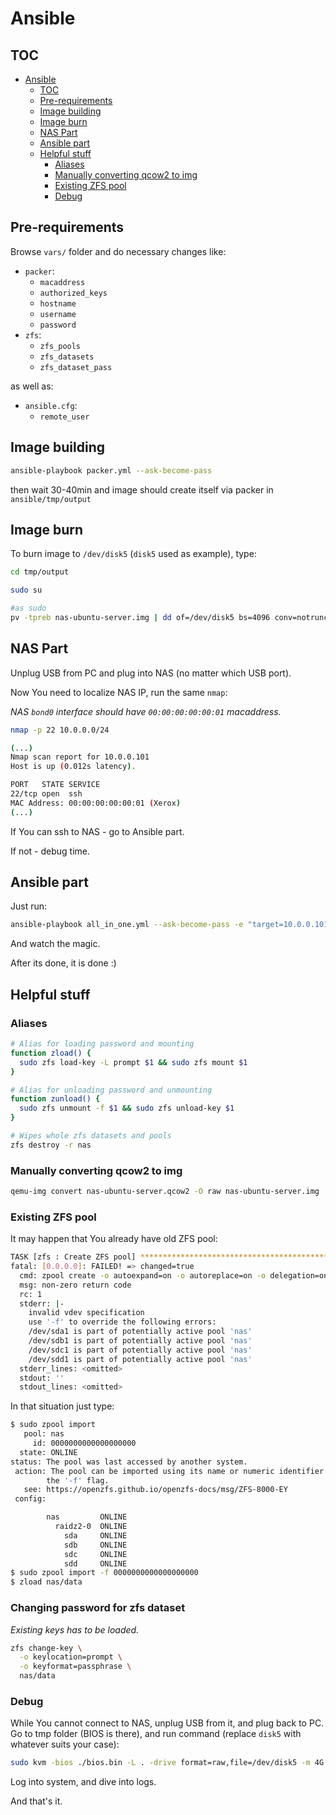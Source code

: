 # Ansible

## TOC

* [Ansible](#ansible)
  * [TOC](#toc)
  * [Pre-requirements](#pre-requirements)
  * [Image building](#image-building)
  * [Image burn](#image-burn)
  * [NAS Part](#nas-part)
  * [Ansible part](#ansible-part)
  * [Helpful stuff](#helpful-stuff)
    * [Aliases](#aliases)
    * [Manually converting qcow2 to img](#manually-converting-qcow2-to-img)
    * [Existing ZFS pool](#existing-zfs-pool)
    * [Debug](#debug)

## Pre-requirements

Browse `vars/` folder and do necessary changes like:
  * `packer`:
    * `macaddress`
    * `authorized_keys`
    * `hostname`
    * `username`
    * `password`
  * `zfs`:
    * `zfs_pools`
    * `zfs_datasets`
    * `zfs_dataset_pass`

as well as:
  * `ansible.cfg`:
    * `remote_user`

## Image building

```bash
ansible-playbook packer.yml --ask-become-pass
```

then wait 30-40min and image should create itself via packer in `ansible/tmp/output`

## Image burn

To burn image to `/dev/disk5` (`disk5` used as example), type:

```bash
cd tmp/output

sudo su

#as sudo
pv -tpreb nas-ubuntu-server.img | dd of=/dev/disk5 bs=4096 conv=notrunc,noerror
```

## NAS Part

Unplug USB from PC and plug into NAS (no matter which USB port).

Now You need to localize NAS IP, run the same `nmap`:

_NAS `bond0` interface should have `00:00:00:00:00:01` macaddress._

```bash
nmap -p 22 10.0.0.0/24

(...)
Nmap scan report for 10.0.0.101
Host is up (0.012s latency).

PORT   STATE SERVICE
22/tcp open  ssh
MAC Address: 00:00:00:00:00:01 (Xerox)
(...)
```

If You can ssh to NAS - go to Ansible part.

If not - debug time.

## Ansible part

Just run:

```bash
ansible-playbook all_in_one.yml --ask-become-pass -e "target=10.0.0.101" -i 10.0.0.101,
```

And watch the magic.

After its done, it is done :)

## Helpful stuff

### Aliases

```bash
# Alias for loading password and mounting
function zload() {
  sudo zfs load-key -L prompt $1 && sudo zfs mount $1
}

# Alias for unloading password and unmounting
function zunload() {
  sudo zfs unmount -f $1 && sudo zfs unload-key $1
}

# Wipes whole zfs datasets and pools
zfs destroy -r nas
```

### Manually converting qcow2 to img

```bash
qemu-img convert nas-ubuntu-server.qcow2 -O raw nas-ubuntu-server.img
```

### Existing ZFS pool

It may happen that You already have old ZFS pool:

```bash
TASK [zfs : Create ZFS pool] ***************************************************
fatal: [0.0.0.0]: FAILED! => changed=true
  cmd: zpool create -o autoexpand=on -o autoreplace=on -o delegation=on -o dedupditto=1.5 -o failmode=continue -o listsnaps=on nas raidz2 /dev/sda /dev/sdb /dev/sdc /dev/sdd
  msg: non-zero return code
  rc: 1
  stderr: |-
    invalid vdev specification
    use '-f' to override the following errors:
    /dev/sda1 is part of potentially active pool 'nas'
    /dev/sdb1 is part of potentially active pool 'nas'
    /dev/sdc1 is part of potentially active pool 'nas'
    /dev/sdd1 is part of potentially active pool 'nas'
  stderr_lines: <omitted>
  stdout: ''
  stdout_lines: <omitted>
```

In that situation just type:

```bash
$ sudo zpool import
   pool: nas
     id: 0000000000000000000
  state: ONLINE
status: The pool was last accessed by another system.
 action: The pool can be imported using its name or numeric identifier and
        the '-f' flag.
   see: https://openzfs.github.io/openzfs-docs/msg/ZFS-8000-EY
 config:

        nas         ONLINE
          raidz2-0  ONLINE
            sda     ONLINE
            sdb     ONLINE
            sdc     ONLINE
            sdd     ONLINE
$ sudo zpool import -f 0000000000000000000
$ zload nas/data
```

### Changing password for zfs dataset

_Existing keys has to be loaded._

```bash
zfs change-key \
  -o keylocation=prompt \
  -o keyformat=passphrase \
  nas/data
```

### Debug

While You cannot connect to NAS, unplug USB from it, and plug back to PC. Go to tmp folder (BIOS is there), and run command (replace `disk5` with whatever suits your case):

```bash
sudo kvm -bios ./bios.bin -L . -drive format=raw,file=/dev/disk5 -m 4G
```

Log into system, and dive into logs.

And that's it.
